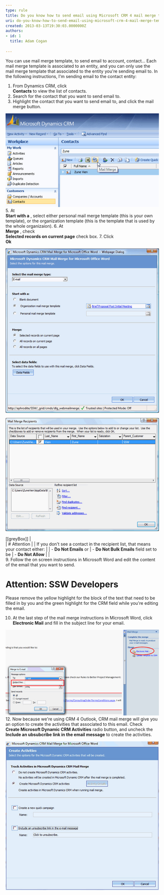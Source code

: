 ```yaml
---
type: rule
title: Do you know how to send email using Microsoft CRM 4 mail merge template?
uri: do-you-know-how-to-send-email-using-microsoft-crm-4-mail-merge-template
created: 2013-03-13T19:30:03.0000000Z
authors:
- id: 1
  title: Adam Cogan

---
```


You can use mail merge template, to send email to account, contact... Each mail merge template is associated to an entity, and you can only use the mail merge template that associated to the entity you're sending email to. In the following instructions, I'm sending email to the contact entity:
 
1. From Dynamics CRM, click <br>       **Contacts** to view the list of contacts.
2. Search for the contact that you want to send email to.
3. Highlight the contact that you want to send email to, and click the mail merge button.

![Mail merge button4. At <br>       Select the mail merge type , select Email.](send-mail-merge-1.jpg)
5. At <br>       **Start with a** , select either personal mail merge template (this is your own template), or the organization template (this is the template that is used by the whole organizaion).
6. At <br>       **Merge** , check <br>       **Selected records on current page** check box.
7. Click <br>       **Ok**

![Fill in the mail merge details8. A Microsoft Word document is open, and the <br>       Mail Merge Recipients window is pop-up with the list of contacts that you're sending email to.](send-mail-merge-2.jpg)

![Mail Merge Recipients](send-mail-merge-3.jpg)

[[greyBox]]
|  
| # Attention
| 
| If you don't see a contact in the recipient list, that means your contact either:
| 
|     - **Do Not Emails** or
|     - **Do Not Bulk Emails** field set to be
|     - **Do Not Allow**
| 
|  
9. Follow the on screen instructions in Microsoft Word and edit the content of the email that you want to send.


# Attention: SSW Developers

Please remove the yellow highlight for the block of the text that need to be filled in by you and the green highlight for the CRM field while you're editing the email.

10. At the last step of the mail merge instructions in Microsoft Word, click <br>       **Electronic Mail** and fill in the subject line for your email.

![Fill in subject line for email11. Click <br>       Ok to proceed to next step.](send-mail-merge-4.jpg)
12. Now because we're using CRM 4 Outlook, CRM mail merge will give you an option to create the activities that associated to this email. Check <br>       **Create Microsoft Dynamic CRM Activities** radio button, and uncheck the <br>       **Include an ubsubcribe link in the email message** to create the activities.

![Create activies for emails sending out using mail merge13. Click <br>       OK to send emails using your outlook.](send-mail-merge-5.jpg)
